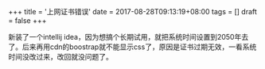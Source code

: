 +++
title = '上网证书错误'
date = 2017-08-28T09:13:19+08:00
tags = []
draft = false
+++

新装了一个intellij idea，因为想搞个长期试用，就把系统时间设置到2050年去了。后来再用cdn的boostrap就不能显示css了，原因是证书过期无效，一看系统时间没改过来，改回就没问题了。
